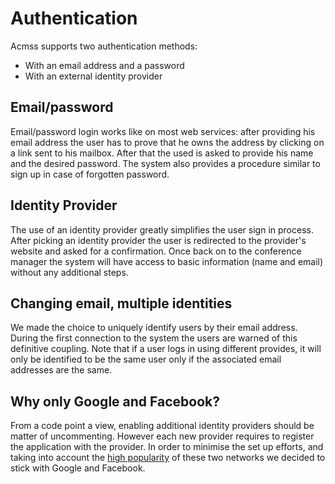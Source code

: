 Authentication
===============================================================================

Acmss supports two authentication methods:
- With an email address and a password
- With an external identity provider

Email/password
-------------------------------------------------------------------------------
Email/password login works like on most web services: after providing his
email address the user has to prove that he owns the address by clicking on a
link sent to his mailbox. After that  the used is asked to provide his name
and the desired password. The system also provides a procedure similar to sign
up in case of forgotten password.

Identity Provider
-------------------------------------------------------------------------------
The use of an identity provider greatly simplifies the user sign in process.
After picking an identity provider the user is redirected to the provider's
website and asked for a confirmation. Once back on to the conference manager
the system will have access to basic information (name and email) without any
additional steps.

Changing email, multiple identities
-------------------------------------------------------------------------------
We made the choice to uniquely identify users by their email address. During
the first connection to the system the users are warned of this definitive
coupling. Note that if a user logs in using different provides, it will only
be identified to be the same user only if the associated email addresses are
the same.

Why only Google and Facebook?
-------------------------------------------------------------------------------
From a code point a view, enabling additional identity providers should be
matter of uncommenting. However each new provider requires to register the
application with the provider. In order to minimise the set up efforts, and
taking into account the [high popularity][1] of these two networks we decided
to stick with Google and Facebook.

[1]: http://www.google.com/trends/explore?q=Facebook,%20Google,%20Twitter,%20LinkedIn,%20GitHub